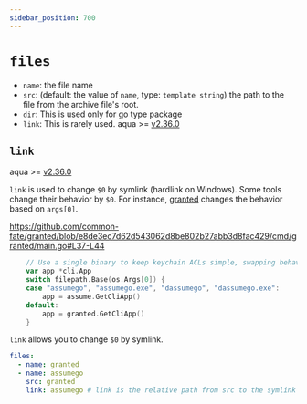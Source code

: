 ```yaml
---
sidebar_position: 700
---
```


# `files`

- `name`: the file name
- `src`: (default: the value of `name`, type: `template string`) the path to the file from the archive file's root.
- `dir`: This is used only for go type package
- `link`: This is rarely used. aqua >= [v2.36.0](https://github.com/aquaproj/aqua/releases/tag/v2.36.0)

## `link`

aqua >= [v2.36.0](https://github.com/aquaproj/aqua/releases/tag/v2.36.0)

`link` is used to change `$0` by symlink (hardlink on Windows).
Some tools change their behavior by `$0`.
For instance, [granted](https://github.com/common-fate/granted) changes the behavior based on `args[0]`.

https://github.com/common-fate/granted/blob/e8de3ec7d62d543062d8be802b27abb3d8fac429/cmd/granted/main.go#L37-L44

```go
	// Use a single binary to keep keychain ACLs simple, swapping behavior via argv[0]
	var app *cli.App
	switch filepath.Base(os.Args[0]) {
	case "assumego", "assumego.exe", "dassumego", "dassumego.exe":
		app = assume.GetCliApp()
	default:
		app = granted.GetCliApp()
	}
```

`link` allows you to change `$0` by symlink.

```yaml
files:
  - name: granted
  - name: assumego
    src: granted
    link: assumego # link is the relative path from src to the symlink
```
